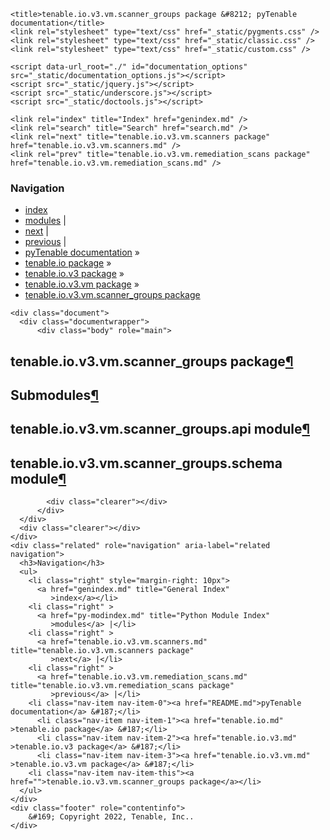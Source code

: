 
<!DOCTYPE html>

<html lang="en">
  <head>
    <meta charset="utf-8" />
    <meta name="viewport" content="width=device-width, initial-scale=1.0" /><meta name="generator" content="Docutils 0.17.1: http://docutils.sourceforge.net/" />

    <title>tenable.io.v3.vm.scanner_groups package &#8212; pyTenable  documentation</title>
    <link rel="stylesheet" type="text/css" href="_static/pygments.css" />
    <link rel="stylesheet" type="text/css" href="_static/classic.css" />
    <link rel="stylesheet" type="text/css" href="_static/custom.css" />
    
    <script data-url_root="./" id="documentation_options" src="_static/documentation_options.js"></script>
    <script src="_static/jquery.js"></script>
    <script src="_static/underscore.js"></script>
    <script src="_static/doctools.js"></script>
    
    <link rel="index" title="Index" href="genindex.md" />
    <link rel="search" title="Search" href="search.md" />
    <link rel="next" title="tenable.io.v3.vm.scanners package" href="tenable.io.v3.vm.scanners.md" />
    <link rel="prev" title="tenable.io.v3.vm.remediation_scans package" href="tenable.io.v3.vm.remediation_scans.md" /> 
  </head><body>
    <div class="related" role="navigation" aria-label="related navigation">
      <h3>Navigation</h3>
      <ul>
        <li class="right" style="margin-right: 10px">
          <a href="genindex.md" title="General Index"
             accesskey="I">index</a></li>
        <li class="right" >
          <a href="py-modindex.md" title="Python Module Index"
             >modules</a> |</li>
        <li class="right" >
          <a href="tenable.io.v3.vm.scanners.md" title="tenable.io.v3.vm.scanners package"
             accesskey="N">next</a> |</li>
        <li class="right" >
          <a href="tenable.io.v3.vm.remediation_scans.md" title="tenable.io.v3.vm.remediation_scans package"
             accesskey="P">previous</a> |</li>
        <li class="nav-item nav-item-0"><a href="README.md">pyTenable  documentation</a> &#187;</li>
          <li class="nav-item nav-item-1"><a href="tenable.io.md" >tenable.io package</a> &#187;</li>
          <li class="nav-item nav-item-2"><a href="tenable.io.v3.md" >tenable.io.v3 package</a> &#187;</li>
          <li class="nav-item nav-item-3"><a href="tenable.io.v3.vm.md" accesskey="U">tenable.io.v3.vm package</a> &#187;</li>
        <li class="nav-item nav-item-this"><a href="">tenable.io.v3.vm.scanner_groups package</a></li> 
      </ul>
    </div>  

    <div class="document">
      <div class="documentwrapper">
          <div class="body" role="main">
            
  <section id="module-tenable.io.v3.vm.scanner_groups">
<span id="tenable-io-v3-vm-scanner-groups-package"></span><h1>tenable.io.v3.vm.scanner_groups package<a class="headerlink" href="#module-tenable.io.v3.vm.scanner_groups" title="Permalink to this headline">¶</a></h1>
<section id="submodules">
<h2>Submodules<a class="headerlink" href="#submodules" title="Permalink to this headline">¶</a></h2>
</section>
<section id="module-tenable.io.v3.vm.scanner_groups.api">
<span id="tenable-io-v3-vm-scanner-groups-api-module"></span><h2>tenable.io.v3.vm.scanner_groups.api module<a class="headerlink" href="#module-tenable.io.v3.vm.scanner_groups.api" title="Permalink to this headline">¶</a></h2>
</section>
<section id="module-tenable.io.v3.vm.scanner_groups.schema">
<span id="tenable-io-v3-vm-scanner-groups-schema-module"></span><h2>tenable.io.v3.vm.scanner_groups.schema module<a class="headerlink" href="#module-tenable.io.v3.vm.scanner_groups.schema" title="Permalink to this headline">¶</a></h2>
</section>
</section>


            <div class="clearer"></div>
          </div>
      </div>
      <div class="clearer"></div>
    </div>
    <div class="related" role="navigation" aria-label="related navigation">
      <h3>Navigation</h3>
      <ul>
        <li class="right" style="margin-right: 10px">
          <a href="genindex.md" title="General Index"
             >index</a></li>
        <li class="right" >
          <a href="py-modindex.md" title="Python Module Index"
             >modules</a> |</li>
        <li class="right" >
          <a href="tenable.io.v3.vm.scanners.md" title="tenable.io.v3.vm.scanners package"
             >next</a> |</li>
        <li class="right" >
          <a href="tenable.io.v3.vm.remediation_scans.md" title="tenable.io.v3.vm.remediation_scans package"
             >previous</a> |</li>
        <li class="nav-item nav-item-0"><a href="README.md">pyTenable  documentation</a> &#187;</li>
          <li class="nav-item nav-item-1"><a href="tenable.io.md" >tenable.io package</a> &#187;</li>
          <li class="nav-item nav-item-2"><a href="tenable.io.v3.md" >tenable.io.v3 package</a> &#187;</li>
          <li class="nav-item nav-item-3"><a href="tenable.io.v3.vm.md" >tenable.io.v3.vm package</a> &#187;</li>
        <li class="nav-item nav-item-this"><a href="">tenable.io.v3.vm.scanner_groups package</a></li> 
      </ul>
    </div>
    <div class="footer" role="contentinfo">
        &#169; Copyright 2022, Tenable, Inc..
    </div>
  </body>
</html>